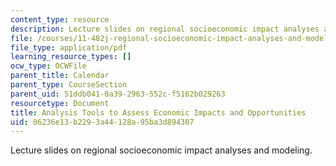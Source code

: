 ```yaml
---
content_type: resource
description: Lecture slides on regional socioeconomic impact analyses and modeling.
file: /courses/11-482j-regional-socioeconomic-impact-analyses-and-modeling-fall-2007/06236e13b2293a44128a95ba3d894307_lec.pdf
file_type: application/pdf
learning_resource_types: []
ocw_type: OCWFile
parent_title: Calendar
parent_type: CourseSection
parent_uid: 51ddb041-0a39-2963-552c-f5162b029263
resourcetype: Document
title: Analysis Tools to Assess Economic Impacts and Opportunities
uid: 06236e13-b229-3a44-128a-95ba3d894307
---
```

Lecture slides on regional socioeconomic impact analyses and modeling.


